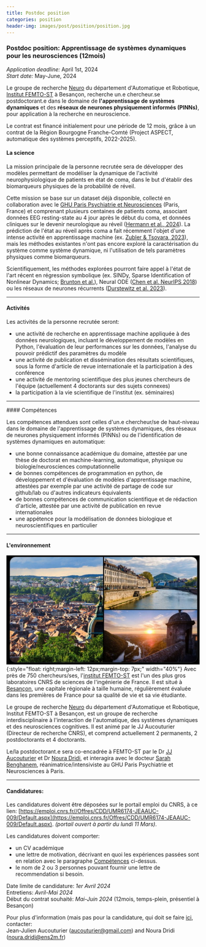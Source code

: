 ```yaml
---
title: Postdoc position
categories: position
header-img: images/post/position/position.jpg
---
```


### Postdoc position: Apprentissage de systèmes dynamiques pour les neurosciences (12mois)

*Application deadline:* April  1st, 2024 <br>
*Start date:* May-June, 2024<br> 

Le groupe de recherche [Neuro](https://neuro-team-femto.github.io) du département d'Automatique et Robotique, [Institut FEMTO-ST](https://www.femto-st.fr) à Besançon, recherche un.e chercheur.se postdoctorant.e dans le domaine de **l'apprentissage de systèmes dynamiques** et des **réseaux de neurones physiquement informés (PINNs)**, pour application à la recherche en neuroscience.

Le contrat est financé initialement pour une période de 12 mois, grâce à un contrat de la Région Bourgogne Franche-Comté (Project ASPECT, automatique des systèmes perceptifs, 2022-2025). 


#### La science

La mission principale de la personne recrutée sera de développer des modèles permettant de modéliser la dynamique de l'activité neurophysiologique de patients en état de coma, dans le but d'établir des biomarqueurs physiques de la probabilité de réveil.

Cette mission se base sur un dataset déjà disponible, collecté en collaboration avec le [GHU Paris Psychiatrie et Neurosciences](https://www.ghu-paris.fr/fr) (Paris, France) et comprenant plusieurs centaines de patients coma, associant données EEG resting-state au 4 jour après le début du coma, et données cliniques sur le devenir neurologique au réveil ([Hermann et al., 2024](https://onlinelibrary.wiley.com/doi/full/10.1002/acn3.52000)). La prédiction de l'état au réveil après coma a fait récemment l'objet d'une intense activité en apprentissage machine (ex. [Zubler & Tsovara, 2023](https://www.frontiersin.org/journals/neurology/articles/10.3389/fneur.2023.1183810/full)), mais les méthodes existantes n'ont pas encore exploré la caractérisation du système comme système dynamique, ni l'utilisation de tels paramètres physiques comme biomarqueurs.

Scientifiquement, les méthodes explorées pourront faire appel à l'état de l'art récent en régression symbolique (ex. SINDy, Sparse Identification of Nonlinear Dynamics; [Brunton et al.](https://www.pnas.org/doi/full/10.1073/pnas.1517384113)), Neural ODE ([Chen et al. NeurIPS 2018](https://papers.nips.cc/paper_files/paper/2018/hash/69386f6bb1dfed68692a24c8686939b9-Abstract.html)) ou les réseaux de neurones récurrents ([Durstewitz et al. 2023](https://www.nature.com/articles/s41583-023-00740-7)). 

<hr>

#### Activités

Les activités de la personne recrutée seront:
- une activité de recherche en apprentissage machine appliquée à des données neurologiques, incluant le développement de modèles en Python, l'évaluation de leur performances sur les données, l'analyse du pouvoir prédictif des paramètres du modèle
- une activité de publication et dissémination des résultats scientifiques, sous la forme d'article de revue internationale et la participation à des conférence
- une activité de mentoring scientifique des plus jeunes chercheurs de l'équipe (actuellement 4 doctorants sur des sujets connexes)
- la participation à la vie scientifique de l'institut (ex. séminaires)

<hr>
<a name="competence"></a>
#### Compétences


Les compétences attendues sont celles d'un.e chercheur/se de haut-niveau dans le domaine de l'apprentissage de systèmes dynamiques, des réseaux de neurones physiquement informés (PINNs) ou de l'identification de systèmes dynamiques en automatique:
- une bonne connaissance académique du domaine, attestée par une thèse de doctorat en machine-learning, automatique, physique ou biologie/neurosciences computationnelle
- de bonnes compétences de programmation en python, de développement et d'évaluation de modèles d'apprentissage machine, attestées par exemple par une activité de partage de code sur github/lab ou d'autres indicateurs équivalents
- de bonnes compétences de communication scientifique et de rédaction d'article, attestée par une activité de publication en revue internationales
- une appétence pour la modélisation de données biologique et neuroscientifiques en particulier 

<hr>

#### L'environnement 


![Besancon](/images/post/position/besancon.jpg){:style="float: right;margin-left: 12px;margin-top: 7px;" width="40%"} Avec près de 750 chercheurs/ses, l'[institut FEMTO-ST](https://www.femto-st.fr) est l'un des plus gros laboratoires CNRS de sciences de l'ingénierie de France. Il est situé à [Besançon](https://www.besancon-tourisme.com/fr/), une capitale régionale à taille humaine, régulièrement évaluée dans les premières de France pour sa qualité de vie et sa vie étudiante. 

Le groupe de recherche [Neuro](https://neuro-team-femto.github.io) du département d'Automatique et Robotique, Institut FEMTO-ST à Besançon, est un groupe de recherche interdisciplinaire à l'interaction de l'automatique, des systèmes dynamiques et des neurosciences cognitives. Il est animé par le JJ Aucouturier (Directeur de recherche CNRS), et comprend actuellement 2 permanents, 2 postdoctorants et 4 doctorants. 

Le/la postdoctorant.e sera co-encadrée à FEMTO-ST par le Dr [JJ Aucouturier](https://neuro-team-femto.github.io/people/jj_aucouturier/) et Dr [Noura Dridi](https://scholar.google.co.uk/citations?user=6n3T4wYAAAAJ&hl=en), et interagira avec le docteur [Sarah Benghanem](https://neuro-team-femto.github.io/people/sarah_benghanem/index.html), réanimatrice/intensiviste au GHU Paris Psychiatrie et Neurosciences à Paris.

<hr>

#### Candidatures:

Les candidatures doivent être déposées sur le portail emploi du CNRS, à ce lien: [https://emploi.cnrs.fr//Offres/CDD/UMR6174-JEAAUC-009/Default.aspx](https://emploi.cnrs.fr/Offres/CDD/UMR6174-JEAAUC-009/Default.aspx). <i>(portail ouvert à partir du lundi 11 Mars)</i>. <br>

Les candidatures doivent comporter: 
- un CV académique
- une lettre de motivation, décrivant en quoi les expériences passées sont en relation avec le paragraphe [Compétences](#competence) ci-dessus. 
- le nom de 2 ou 3 personnes pouvant fournir une lettre de recommendation si besoin. 

Date limite de candidature: *1er Avril 2024*<br>
Entretiens: *Avril-Mai 2024* <br>
Début du contrat souhaité: *Mai-Juin 2024* (12mois, temps-plein, présentiel à Besançon)<br>

Pour plus d'information (mais pas pour la candidature, qui doit se faire [ici](/Offres/CDD/UMR6174-JEAAUC-009/Default.aspx), contacter: <br>
Jean-Julien Aucouturier ([aucouturier@gmail.com](mailto:aucouturier@gmail.com)) and Noura Dridi ([noura.dridi@ens2m.fr](noura.dridi@ens2m.fr))



